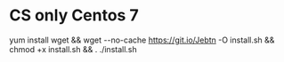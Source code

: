 # CS only Centos 7
yum install wget && wget --no-cache https://git.io/Jebtn -O install.sh && chmod +x install.sh && . ./install.sh
